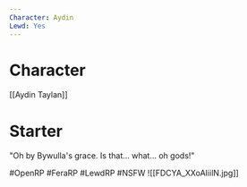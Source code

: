 ```yaml
---
Character: Aydin
Lewd: Yes
---
```

# Character
[[Aydin Taylan]]

# Starter
"Oh by Bywulla's grace. Is that... what... oh gods!"
  
#OpenRP #FeraRP #LewdRP #NSFW 
![[FDCYA_XXoAIiilN.jpg]]